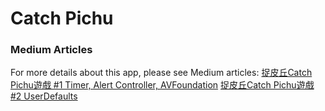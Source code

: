 # Catch Pichu
### Medium Articles
For more details about this app, please see Medium articles:
[捉皮丘Catch Pichu遊戲 #1 Timer, Alert Controller, AVFoundation](https://medium.com/%E5%BD%BC%E5%BE%97%E6%BD%98%E7%9A%84-swift-ios-app-%E9%96%8B%E7%99%BC%E6%95%99%E5%AE%A4/swift-%E7%B7%B4%E7%BF%92-%E6%8D%89%E7%9A%AE%E4%B8%98catch-pichu%E9%81%8A%E6%88%B2-1-6d559ab5a501)
[捉皮丘Catch Pichu遊戲 #2 UserDefaults](https://medium.com/%E5%BD%BC%E5%BE%97%E6%BD%98%E7%9A%84-swift-ios-app-%E9%96%8B%E7%99%BC%E6%95%99%E5%AE%A4/swift-%E7%B7%B4%E7%BF%92-%E6%8D%89%E7%9A%AE%E4%B8%98catch-pichu%E9%81%8A%E6%88%B2-2-userdefaults-627b91fca9ca)
